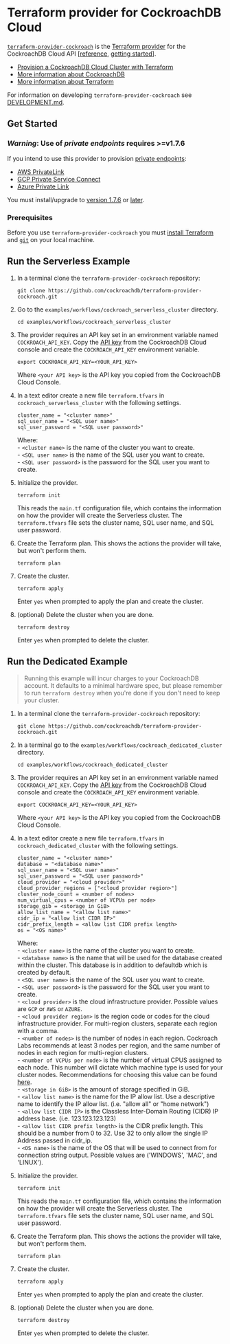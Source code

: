 # Terraform provider for CockroachDB Cloud

[`terraform-provider-cockroach`](https://registry.terraform.io/providers/cockroachdb/cockroach/latest) is the [Terraform provider](https://learn.hashicorp.com/collections/terraform/providers) for the CockroachDB Cloud API [[reference](https://www.cockroachlabs.com/docs/api/cloud/v1), [getting started](https://www.cockroachlabs.com/docs/cockroachcloud/cloud-api)].

- [Provision a CockroachDB Cloud Cluster with Terraform](https://www.cockroachlabs.com/docs/cockroachcloud/provision-a-cluster-with-terraform.html)
- [More information about CockroachDB](https://www.cockroachlabs.com/)
- [More information about Terraform](https://terraform.io)

For information on developing `terraform-provider-cockroach` see [DEVELOPMENT.md](DEVELOPMENT.md).

## Get Started

### _Warning_: Use of *private endpoints* requires >=v1.7.6
If you intend to use this provider to provision [private endpoints](https://github.com/cockroachdb/terraform-provider-cockroach/blob/main/docs/resources/private_endpoint_connection.md):
- [AWS PrivateLink](https://www.cockroachlabs.com/docs/cockroachcloud/aws-privatelink)
- [GCP Private Service Connect](https://www.cockroachlabs.com/docs/cockroachcloud/connect-to-your-cluster#gcp-private-service-connect)
- [Azure Private Link](https://www.cockroachlabs.com/docs/cockroachcloud/cockroachdb-dedicated-on-azure)

You must install/upgrade to [version 1.7.6](https://github.com/cockroachdb/terraform-provider-cockroach/releases/tag/v1.7.6) or [later](https://registry.terraform.io/providers/cockroachdb/cockroach/latest).

### Prerequisites

Before you use `terraform-provider-cockroach` you must [install Terraform](https://learn.hashicorp.com/tutorials/terraform/install-cli) and [`git`](https://git-scm.com/downloads) on your local machine.

## Run the Serverless Example

1. In a terminal clone the `terraform-provider-cockroach` repository:

    ~~~ shell
    git clone https://github.com/cockroachdb/terraform-provider-cockroach.git
    ~~~

1. Go to the `examples/workflows/cockroach_serverless_cluster` directory.

    ~~~ shell
    cd examples/workflows/cockroach_serverless_cluster
    ~~~

1. The provider requires an API key set in an environment variable named `COCKROACH_API_KEY`. Copy the [API key](https://www.cockroachlabs.com/docs/cockroachcloud/console-access-management.html#api-access) from the CockroachDB Cloud console and create the `COCKROACH_API_KEY` environment variable.

    ~~~ shell
    export COCKROACH_API_KEY=<YOUR_API_KEY>
    ~~~

    Where `<your API key>` is the API key you copied from the CockroachDB Cloud Console.

1. In a text editor create a new file `terraform.tfvars` in `cockroach_serverless_cluster` with the following settings.

    ~~~
    cluster_name = "<cluster name>"
    sql_user_name = "<SQL user name>"
    sql_user_password = "<SQL user password>"
    ~~~

    Where:  
        - `<cluster name>` is the name of the cluster you want to create.  
        - `<SQL user name>` is the name of the SQL user you want to create.  
        - `<SQL user password>` is the password for the SQL user you want to create.  

1. Initialize the provider.

    ~~~ shell
    terraform init
    ~~~

    This reads the `main.tf` configuration file, which contains the information on how the provider will create the Serverless cluster. The `terraform.tfvars` file sets the cluster name, SQL user name, and SQL user password.

1. Create the Terraform plan. This shows the actions the provider will take, but won't perform them.

    ~~~ shell
    terraform plan
    ~~~

1. Create the cluster.

    ~~~ shell
    terraform apply
    ~~~

    Enter `yes` when prompted to apply the plan and create the cluster.

1. (optional) Delete the cluster when you are done.

    ~~~ shell
    terraform destroy
    ~~~

    Enter `yes` when prompted to delete the cluster.

## Run the Dedicated Example

> Running this example will incur charges to your CockroachDB account.
> It defaults to a minimal hardware spec, but please remember to run
> `terraform destroy` when you're done if you don't need to keep your cluster.

1. In a terminal clone the `terraform-provider-cockroach` repository:

    ~~~ shell
    git clone https://github.com/cockroachdb/terraform-provider-cockroach.git
    ~~~

1. In a terminal go to the `examples/workflows/cockroach_dedicated_cluster` directory.

    ~~~ shell
    cd examples/workflows/cockroach_dedicated_cluster
    ~~~

1. The provider requires an API key set in an environment variable named `COCKROACH_API_KEY`. Copy the [API key](https://www.cockroachlabs.com/docs/cockroachcloud/console-access-management.html#api-access) from the CockroachDB Cloud console and create the `COCKROACH_API_KEY` environment variable.

    ~~~ shell
    export COCKROACH_API_KEY=<YOUR_API_KEY>
    ~~~

    Where `<your API key>` is the API key you copied from the CockroachDB Cloud Console.

1. In a text editor create a new file `terraform.tfvars` in `cockroach_dedicated_cluster` with the following settings.

    ~~~
    cluster_name = "<cluster name>"
    database = "<database name>"
    sql_user_name = "<SQL user name>"
    sql_user_password = "<SQL user password>"
    cloud_provider = "<cloud provider>"
    cloud_provider_regions = ["<cloud provider region>"]
    cluster_node_count = <number of nodes>
    num_virtual_cpus = <number of VCPUs per node>
    storage_gib = <storage in GiB>
    allow_list_name = "<allow list name>"
    cidr_ip = "<allow list CIDR IP>"
    cidr_prefix_length = <allow list CIDR prefix length>
    os = "<OS name>"
    ~~~

    Where:  
        - `<cluster name>` is the name of the cluster you want to create.  
        - `<database name>` is the name that will be used for the database created within the cluster. This database is in addition to defaultdb which is created by default.  
        - `<SQL user name>` is the name of the SQL user you want to create.  
        - `<SQL user password>` is the password for the SQL user you want to create.  
        - `<cloud provider>` is the cloud infrastructure provider. Possible values are `GCP` or `AWS` or `AZURE`.  
        - `<cloud provider region>` is the region code or codes for the cloud infrastructure provider. For multi-region clusters, separate each region with a comma.  
        - `<number of nodes>` is the number of nodes in each region. Cockroach Labs recommends at least 3 nodes per region, and the same number of nodes in each region for multi-region clusters.  
        - `<number of VCPUs per node>` is the number of virtual CPUS assigned to each node.  This number will dictate which machine type is used for your cluster nodes. Recommendations for choosing this value can be found [here](https://www.cockroachlabs.com/docs/cockroachcloud/create-your-cluster#step-5-configure-cluster-capacity).  
        - `<storage in GiB>` is the amount of storage specified in GiB.  
        - `<allow list name>` is the name for the IP allow list. Use a descriptive name to identify the IP allow list. (i.e. "allow all" or "home network")  
        - `<allow list CIDR IP>` is the Classless Inter-Domain Routing (CIDR) IP address base. (i.e. 123.123.123.123)  
        - `<allow list CIDR prefix length>` is the CIDR prefix length. This should be a number from 0 to 32. Use 32 to only allow the single IP Address passed in cidr_ip.  
        - `<OS name>` is the name of the OS that will be used to connect from for connection string output. Possible values are ('WINDOWS', 'MAC', and 'LINUX').  

1. Initialize the provider.

    ~~~ shell
    terraform init
    ~~~

    This reads the `main.tf` configuration file, which contains the information on how the provider will create the Serverless cluster. The `terraform.tfvars` file sets the cluster name, SQL user name, and SQL user password.

1. Create the Terraform plan. This shows the actions the provider will take, but won't perform them.

    ~~~ shell
    terraform plan
    ~~~

1. Create the cluster.

    ~~~ shell
    terraform apply
    ~~~

    Enter `yes` when prompted to apply the plan and create the cluster.

1. (optional) Delete the cluster when you are done.

    ~~~ shell
    terraform destroy
    ~~~

    Enter `yes` when prompted to delete the cluster.
